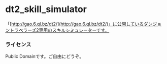 # dt2_skill_simulator
「[http://gao.6.ql.bz/dt2/](http://gao.6.ql.bz/dt2/)」に公開しているダンジョントラベラーズ2専用のスキルシミュレーターです。

### ライセンス
Public Domainです。ご自由にどうぞ。
